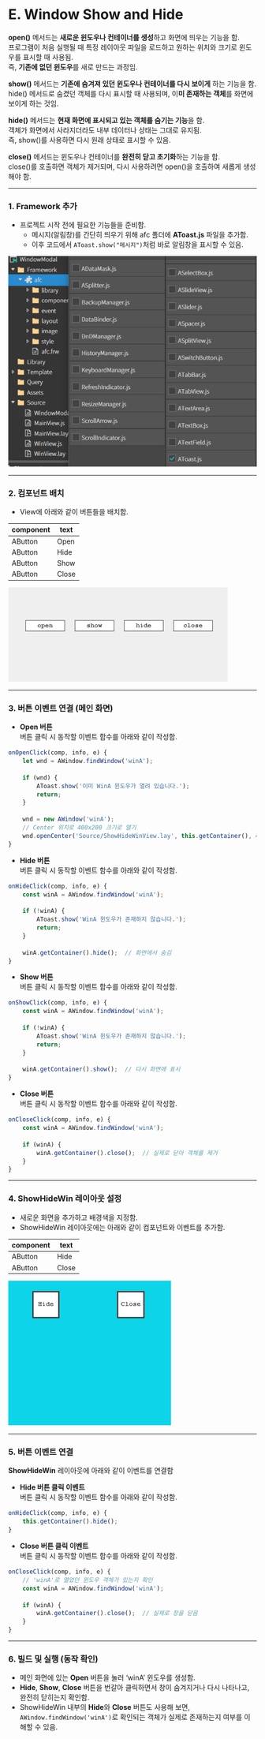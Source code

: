 # E. Window Show and Hide

**open()** 메서드는 **새로운 윈도우나 컨테이너를 생성**하고 화면에 띄우는 기능을 함.\
프로그램이 처음 실행될 때 특정 레이아웃 파일을 로드하고 원하는 위치와 크기로 윈도우를 표시할 때 사용됨.\
즉, **기존에 없던 윈도우**를 새로 만드는 과정임.

**show()** 메서드는 **기존에 숨겨져 있던 윈도우나 컨테이너를 다시 보이게** 하는 기능을 함.\
hide() 메서드로 숨겼던 객체를 다시 표시할 때 사용되며, 이**미 존재하는 객체**를 화면에 보이게 하는 것임.

**hide()** 메서드는 **현재 화면에 표시되고 있는 객체를 숨기는 기능**을 함.\
객체가 화면에서 사라지더라도 내부 데이터나 상태는 그대로 유지됨.\
즉, show()를 사용하면 다시 원래 상태로 표시할 수 있음.

**close()** 메서드는 윈도우나 컨테이너를 **완전히 닫고 초기화**하는 기능을 함.\
close()를 호출하면 객체가 제거되며, 다시 사용하려면 open()을 호출하여 새롭게 생성해야 함.

***

### 1. Framework 추가

* 프로젝트 시작 전에 필요한 기능들을 준비함.
  * 메시지(알림창)를 간단히 띄우기 위해 afc 폴더에 **AToast.js** 파일을 추가함.
  * 이후 코드에서 `AToast.show("메시지")`처럼 바로 알림창을 표시할 수 있음.

![](<../../.gitbook/assets/Window01 (1).png>)

***

### 2. 컴포넌트 배치

* View에 아래와 같이 버튼들을 배치함.

| component | text  |
| --------- | ----- |
| AButton   | Open  |
| AButton   | Hide  |
| AButton   | Show  |
| AButton   | Close |

![](../../.gitbook/assets/WindowShowand.png)

***

### 3. 버튼 이벤트 연결 (메인 화면)

* **Open 버튼**\
  버튼 클릭 시 동작할 이벤트 함수를 아래와 같이 작성함.

```javascript
onOpenClick(comp, info, e) {
    let wnd = AWindow.findWindow('winA');

    if (wnd) {
        AToast.show('이미 WinA 윈도우가 열려 있습니다.');
        return;
    }

    wnd = new AWindow('winA');
    // Center 위치로 400x200 크기로 열기
    wnd.openCenter('Source/ShowHideWinView.lay', this.getContainer(), 400, 200);
}
```

* **Hide 버튼**\
  버튼 클릭 시 동작할 이벤트 함수를 아래와 같이 작성함.

```javascript
onHideClick(comp, info, e) {
    const winA = AWindow.findWindow('winA');

    if (!winA) {
        AToast.show('WinA 윈도우가 존재하지 않습니다.');
        return;
    }

    winA.getContainer().hide();  // 화면에서 숨김
}
```

* **Show 버튼**\
  버튼 클릭 시 동작할 이벤트 함수를 아래와 같이 작성함.

```javascript
onShowClick(comp, info, e) {
    const winA = AWindow.findWindow('winA');

    if (!winA) {
        AToast.show('WinA 윈도우가 존재하지 않습니다.');
        return;
    }

    winA.getContainer().show();  // 다시 화면에 표시
}
```

* **Close 버튼**\
  버튼 클릭 시 동작할 이벤트 함수를 아래와 같이 작성함.

```javascript
onCloseClick(comp, info, e) {
    const winA = AWindow.findWindow('winA');

    if (winA) {
        winA.getContainer().close();  // 실제로 닫아 객체를 제거
    }
}
```

***

### 4. ShowHideWin 레이아웃 설정

* 새로운 화면을 추가하고 배경색을 지정함.
* ShowHideWin 레이아웃에는 아래와 같이 컴포넌트와 이벤트를 추가함.

| component | text  |
| --------- | ----- |
| AButton   | Hide  |
| AButton   | Close |

![](../../.gitbook/assets/WindowShowandHide.png)

***

### 5. 버튼 이벤트 연결

**ShowHideWin** 레이아웃에 아래와 같이 이벤트를 연결함

* **Hide 버튼 클릭 이벤트**\
  버튼 클릭 시 동작할 이벤트 함수를 아래와 같이 작성함.

```javascript
onHideClick(comp, info, e) {
    this.getContainer().hide();
}
```

* **Close 버튼 클릭 이벤트**\
  버튼 클릭 시 동작할 이벤트 함수를 아래와 같이 작성함.

```javascript
onCloseClick(comp, info, e) {
    // 'winA'로 열었던 윈도우 객체가 있는지 확인
    const winA = AWindow.findWindow('winA');

    if (winA) {
        winA.getContainer().close();  // 실제로 창을 닫음
    }
}
```

***

### 6. 빌드 및 실행 (동작 확인)

* 메인 화면에 있는 **Open** 버튼을 눌러 ‘winA’ 윈도우를 생성함.
* **Hide**, **Show**, **Close** 버튼을 번갈아 클릭하면서 창이 숨겨지거나 다시 나타나고, 완전히 닫히는지 확인함.
* ShowHideWin 내부의 **Hide**와 **Close** 버튼도 사용해 보면, `AWindow.findWindow('winA')`로 확인되는 객체가 실제로 존재하는지 여부를 이해할 수 있음.
